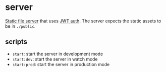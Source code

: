# server

[Static file server](https://docs.nestjs.com/recipes/serve-static) that uses [JWT auth](https://docs.nestjs.com/security/authentication). The server expects the static assets to be in `./public`.

## scripts

- `start`: start the server in development mode
- `start:dev`: start the server in watch mode
- `start:prod`: start the server in production mode
